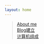 ```yaml
---
layout: home
---
```


> [About me](./docs/About_me.html)  
> [Blog建立](./docs/Build_The_Blog.html)  
> [计算机组成](./docs/computer_composition.html)